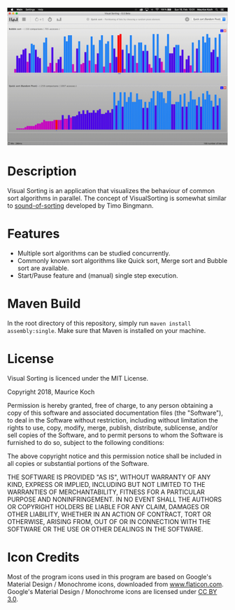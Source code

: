 ![visual-sorting-teaser.gif](graphics/visual-sorting-teaser.gif)

# Description

Visual Sorting is an application that visualizes the behaviour of common sort algorithms in parallel. 
The concept of VisualSorting is somewhat similar to [sound-of-sorting](https://github.com/bingmann/sound-of-sorting) developed by Timo Bingmann. 

# Features

* Multiple sort algorithms can be studied concurrently.
* Commonly known sort algorithms like Quick sort, Merge sort and Bubble sort are available.
* Start/Pause feature and (manual) single step execution.

# Maven Build

In the root directory of this repository, simply run `maven install assembly:single`. 
Make sure that Maven is installed on your machine.


# License

Visual Sorting is licenced under the MIT License.

Copyright 2018, Maurice Koch

Permission is hereby granted, free of charge, to any person obtaining a copy of this software and associated documentation files (the "Software"), to deal in the Software without restriction, including without limitation the rights to use, copy, modify, merge, publish, distribute, sublicense, and/or sell copies of the Software, and to permit persons to whom the Software is furnished to do so, subject to the following conditions:

The above copyright notice and this permission notice shall be included in all copies or substantial portions of the Software.

THE SOFTWARE IS PROVIDED "AS IS", WITHOUT WARRANTY OF ANY KIND, EXPRESS OR IMPLIED, INCLUDING BUT NOT LIMITED TO THE WARRANTIES OF MERCHANTABILITY, FITNESS FOR A PARTICULAR PURPOSE AND NONINFRINGEMENT. IN NO EVENT SHALL THE AUTHORS OR COPYRIGHT HOLDERS BE LIABLE FOR ANY CLAIM, DAMAGES OR OTHER LIABILITY, WHETHER IN AN ACTION OF CONTRACT, TORT OR OTHERWISE, ARISING FROM, OUT OF OR IN CONNECTION WITH THE SOFTWARE OR THE USE OR OTHER DEALINGS IN THE SOFTWARE.

# Icon Credits

Most of the program icons used in this program are based
on Google's Material Design / Monochrome icons, downloaded from www.flaticon.com.
Google's Material Design / Monochrome icons are licensed under [CC BY 3.0](https://creativecommons.org/licenses/by/3.0/).
